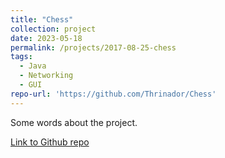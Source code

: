 ```yaml
---
title: "Chess"
collection: project
date: 2023-05-18
permalink: /projects/2017-08-25-chess
tags:
  - Java
  - Networking
  - GUI
repo-url: 'https://github.com/Thrinador/Chess'
---
```


Some words about the project.

[Link to Github repo]('https://github.com/Thrinador/Chess')